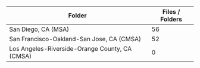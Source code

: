 | Folder                                         |   Files / Folders |
|------------------------------------------------|-------------------|
| San Diego, CA (MSA)                            |                56 |
| San Francisco-Oakland-San Jose, CA (CMSA)      |                52 |
| Los Angeles-Riverside-Orange County, CA (CMSA) |                 0 |